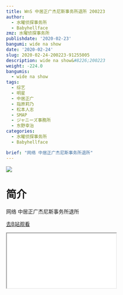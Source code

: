 ```yaml
---
title: WnS 中居正广杰尼斯事务所退所 200223
author:
  - 水曜侦探事务所
  - Babyhellface
zmz: 水曜侦探事务所
publishdate: '2020-02-23'
bangumi: wide na show
date: '2020-02-24'
slug: 2020-02-24-200223-91255005
description: wide na show&#8226;200223
weight: -224.0
bangumis:
  - wide na show
tags:
  - 综艺
  - 明星
  - 中居正广
  - 指原莉乃
  - 松本人志
  - SMAP
  - ジャニーズ事務所
  - 东野幸治
categories:
  - 水曜侦探事务所
  - Babyhellface

brief: "网络 中居正广杰尼斯事务所退所"
---
```

![](https://raw.githubusercontent.com/tcgriffith/owaraisite/master/static/tmpimg/9627b550f97625889d212e59ab3c3a2324c5bc44.jpg.480.jpg)
# 简介  
网络
中居正广杰尼斯事务所退所  

[去B站观看](https://www.bilibili.com/video/av91255005/)
<div class ="resp-container"><iframe class="testiframe" src="//player.bilibili.com/player.html?aid=91255005"", scrolling="no", allowfullscreen="true" > </iframe></div> 
